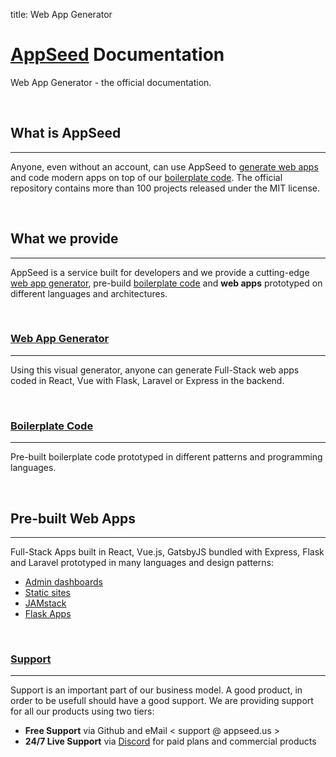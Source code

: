 
title: Web App Generator

# [AppSeed](https://appseed.us/) Documentation

Web App Generator - the official documentation.

<br />

## What is AppSeed

---

Anyone, even without an account, can use AppSeed to [generate web apps](/app-generator/) and code modern apps on top of our [boilerplate code](/boilerplate-code/). The official repository contains more than 100 projects released under the MIT license.

<br />

## What we provide
---

AppSeed is a service built for developers and we provide a cutting-edge [web app generator](/app-generator/), pre-build [boilerplate code](/boilerplate-code/) and **web apps** prototyped on different languages and architectures.

<br />

### [Web App Generator](/app-generator/)

---

Using this visual generator, anyone can generate Full-Stack web apps coded in React, Vue with Flask, Laravel or Express in the backend.

<br />

### [Boilerplate Code](/boilerplate-code/)

---

Pre-built boilerplate code prototyped in different patterns and programming languages.

<br />

## Pre-built Web Apps

---

Full-Stack Apps built in React, Vue.js, GatsbyJS bundled with Express, Flask and Laravel prototyped in many languages and design patterns: 

- [Admin dashboards](/admin-dashboards/)
- [Static sites](/static-site/)
- [JAMstack](/apps/jamstack/)
- [Flask Apps](/apps/flask-apps/)

<br />

### [Support](https://appseed.us/support)

---

Support is an important part of our business model. A good product, in order to be usefull should have a good support. We are providing support for all our products using two tiers:

- **Free Support** via Github and eMail < support @ appseed.us >
- **24/7 Live Support** via [Discord](https://discord.gg/fZC6hup) for paid plans and commercial products
